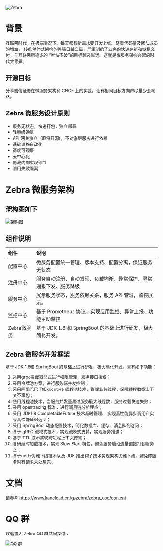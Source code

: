 
![Zebra](https://blobscdn.gitbook.com/v0/b/gitbook-28427.appspot.com/o/assets%2F-Lv9kABKyc-YZt6JRrpL%2F-LvdaRbCgUftknipL2A1%2F-LvdaVGIpArub0K3v1jn%2Flogo2.png?alt=media)

# 背景

互联网时代，在极端情况下，每天都有新需求要开发上线。随着代码量及团队成员的增加， 传统单体式架构的弊端日益凸显，严重制约了业务的快速创新和敏捷交付，与互联网所追求的 “唯快不破”的目标越来越远。这就是微服务架构兴起的时代大背景。

## 开源目标

分享国信证券在微服务架构和 CNCF 上的实践，让有相同目标方向的尽量少走弯路。

## Zebra 微服务设计原则

* 服务无状态，快速打包，独立部署
* 轻量级通信
* API 网关独立（即将开源），不对底层服务进行依赖
* 基础设施自动化
* 高度可观察
* 去中心化
* 隐藏内部实现细节
* 调用失败隔离

# Zebra 微服务架构

## 架构图如下

![架构图](https://blobscdn.gitbook.com/v0/b/gitbook-28427.appspot.com/o/assets%2F-Lv9kABKyc-YZt6JRrpL%2F-LvFAE0H9QHWQGRe4Re_%2F-LvFIp6h45giEe0T5C-a%2Fzebra%E6%9E%B6%E6%9E%84.png?alt=media)

## 组件说明

组件|说明
:--|:--|
配置中心|微服务配置统一管理、版本支持、配置分离，保证服务无状态
注册中心|服务自动注册、自动发现、负载均衡、异常保护、异常通报下发、服务降级
服务中心|展示服务状态，服务依赖关系，服务 API 管理，监控展示。
监控中心|基于 Prometheus 协议，实现应用监控、异常上报、功能主动监控
Zebra微服务|基于 JDK 1.8 和 SpringBoot 的基础上进行研发，极大简化开发。

## Zebra 微服务开发框架

基于 JDK 1.8和 SpringBoot 的基础上进行研发，极大简化开发。具有如下功能：

1. 采用grpc拦截器形式进行权限管理，服务接口授权；
2. 采用令牌池方案，进行服务端并发控制；
3. 采用阿里巴巴 TtlExecutors 线程池技术，管理业务线程，保障线程数据上下文不窜包；
4. 使用线程池技术，当服务并发量超过服务最大线程数，服务过载快速失败；
5. 采用 opentracing 标准，进行调用链分析埋点；
6. 采用 JDK1.8 CompletableFuture 技术超时管理、 实现高性能异步调用和实现高性能延迟返回；
7. 采用 SpringBoot 动态配置技术，简化数据库、缓存、消息队列访问；
8. 基于 gRPC 流模式技术，实现流模式支持，实现服务推送；
9. 基于 TTL 技术实现跨进程上下文传递；
10. 自研延时加载技术，实现 Slow Start 特性，避免服务启动流量直接打到服务上；
11. 基于netty优雅下线技术以及 JDK 推出钩子技术实现架构优雅下线，避免停服务时有请求未处理完。

# 文档
请参考 https://www.kancloud.cn/gszebra/zebra_doc/content

# QQ 群

欢迎加入 Zebra QQ 群共同探讨~

![QQ 群](https://blobscdn.gitbook.com/v0/b/gitbook-28427.appspot.com/o/assets%2F-Lv9kABKyc-YZt6JRrpL%2F-LvdaXBX-gtg9vaFUlZ-%2F-LvdcwnIjKT--4Fox29A%2Fzebra_qq_group.jpg?alt=media)
